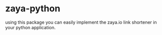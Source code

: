 # zaya-python
using this package you can easily implement the zaya.io link shortener in your python application.
